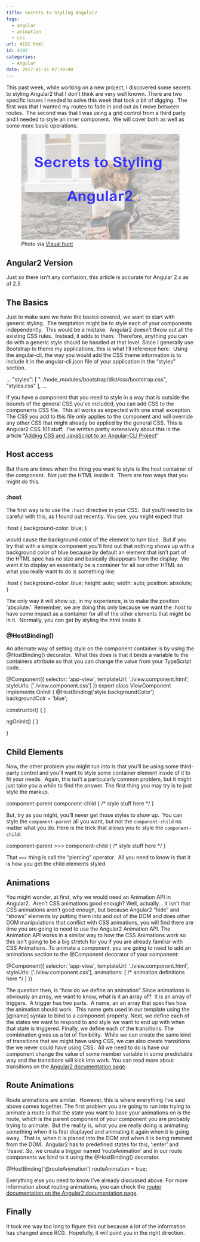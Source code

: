```yaml
---
title: Secrets to Styling Angular2
tags:
  - angular
  - animation
  - css
url: 4192.html
id: 4192
categories:
  - Angular
date: 2017-01-31 07:30:00
---
```


This past week, while working on a new project, I discovered some secrets to styling Angular2 that I don’t think are very well known. There are two specific issues I needed to solve this week that took a bit of digging.  The first was that I wanted my routes to fade in and out as I move between routes.  The second was that I was using a grid control from a third party and I needed to style an inner component.  We will cover both as well as some more basic operations. <figure>![](/uploads/2017/01/image-2.png "Secrets to Styling Angular2") Photo via [Visual hunt](//visualhunt.com/)</figure>

<!-- more --> 

Angular2 Version
----------------

Just so there isn’t any confusion, this article is accurate for Angular 2.x as of 2.5

The Basics
----------

Just to make sure we have the basics covered, we want to start with generic styling.  The temptation might be to style each of your components independently.  This would be a mistake.  Angular2 doesn’t throw out all the existing CSS rules.  Instead, it adds to them.  Therefore, anything you can do with a generic style should be handled at that level. Since I generally use Bootstrap to theme my applications, this is what I’ll reference here.  Using the angular-cli, the way you would add the CSS theme information is to include it in the angular-cli.json file of your application in the “styles” section.

...
      "styles": \[
        "../node_modules/bootstrap/dist/css/bootstrap.css",
        "styles.css"
      \],
...

If you have a component that you need to style in a way that is outside the bounds of the general CSS you’ve included, you can add CSS to the components CSS file.  This all works as expected with one small exception.  The CSS you add to this file only applies to the component and will override any other CSS that might already be applied by the general CSS. This is Angular2 CSS 101 stuff.  I’ve written pretty extensively about this in the article “[Adding CSS and JavaScript to an Angular-CLI Project](https://medium.com/@davembush/adding-css-and-javascript-to-an-angular-cli-project-2b843a8283f3)”

Host access
-----------

But there are times when the thing you want to style is the host container of the component.  Not just the HTML inside it.  There are two ways that you might do this.

### :host

The first way is to use the `:host` directive in your CSS.  But you’ll need to be careful with this, as I found out recently. You see, you might expect that

:host {
    background-color: blue;
}

would cause the background color of the element to turn blue.  But if you try that with a simple component you’ll find out that nothing shows up with a background color of blue because by default an element that isn’t part of the HTML spec has no size and basically disappears from the display.  We want it to display an essentially be a container for all our other HTML so what you really want to do is something like:

:host {
  background-color: blue;
  height: auto;
  width: auto;
  position: absolute;
}

The only way it will show up, in my experience, is to make the position ‘absolute.’  Remember, we are doing this only because we want the :host to have some impact as a container for all of the other elements that might be in it.  Normally, you can get by styling the html inside it.

### @HostBinding()

An alternate way of setting style on the component container is by using the @HostBinding() decorator.  What this does is that it binds a variable to the containers attribute so that you can change the value from your TypeScript code.

@Component({
  selector: 'app-view',
  templateUrl: './view.component.html',
  styleUrls: \['./view.component.css'\]
})
export class ViewComponent implements OnInit {
  @HostBinding('style.backgroundColor') 
    backgroundColr = 'blue';
  
  constructor() { }

  ngOnInit() {
  }

}

Child Elements
--------------

Now, the other problem you might run into is that you’ll be using some third-party control and you’ll want to style some container element inside of it to fit your needs.  Again, this isn’t a particularly common problem, but it might just take you a while to find the answer. The first thing you may try is to just style the markup.

component-parent component-child {
    /\* style stuff here */
}

But, try as you might, you’ll never get those styles to show up.  You can style the `component-parent` all you want, but not the `component-child` no matter what you do. Here is the trick that allows you to style the `component-child`:

component-parent >>> component-child {
    /\* style stuff here */
}

That `>>>` thing is call the “piercing” operator.  All you need to know is that it is how you get the child elements styled.

Animations
----------

You might wonder, at first, why we would need an Animation API in Angular2.  Aren’t CSS animations good enough? Well, actually… It isn’t that CSS animations aren’t good enough, but because Angular2 “hide” and “shows” elements by putting them into and out of the DOM and does other DOM manipulations that conflict with CSS animations, you will find there are time you are going to need to use the Angular2 Animation API. The Animation API works in a similar way to how the CSS Animations work so this isn’t going to be a big stretch for you if you are already familiar with CSS Animations. To animate a component, you are going to need to add an animations section to the @Component decorator of your component:

@Component({
  selector: 'app-view',
  templateUrl: './view.component.html',
  styleUrls: \['./view.component.css'\],
  animations: \[
      /\* animation definitions here */
  \]
})

The question then, is “how do we define an animation” Since animations is obviously an array, we want to know, what is it an array of?  It is an array of triggers.  A trigger has two parts.  A name, an an array that specifies how the animation should work.  This name gets used in our template using the \[@name\] syntax to bind to a component property. Next, we define each of the states we want to respond to and style we want to end up with when that state is triggered. Finally, we define each of the transitions. The combination gives us a lot of flexibility.  While we can create the same kind of transitions that we might have using CSS, we can also create transitions the we never could have using CSS.  All we need to do is have our component change the value of some member variable in some predictable way and the transitions will kick into work. You can read more about transitions on the [Angular2 documentation page](//angular.io/docs/ts/latest/guide/animations.html).

Route Animations
----------------

Route animations are similar.  However, this is where everything I’ve said above comes together. The first problem you are going to run into trying to animate a route is that the state you want to base your animations on is the route, which is the parent component of your component you are probably trying to animate.  But the reality is, what you are really doing is animating something when it is first displayed and animating it again when it is going away.  That is, when it is placed into the DOM and when it is being removed from the DOM.  Angular2 has to predefined states for this, ‘:enter’ and ‘:leave’. So, we create a trigger named ‘routeAnimation’ and in our route components we bind to it using the @HostBinding() decorator.

@HostBinding('@routeAnimation') routeAnimation = true;

Everything else you need to know I’ve already discussed above. For more information about routing animations, you can check the [router documentation on the Angular2 documentation page](//angular.io/docs/ts/latest/guide/router.html).

Finally
-------

It took me way too long to figure this out because a lot of the information has changed since RC0.  Hopefully, it will point you in the right direction.
